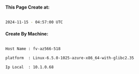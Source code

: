 
   
#### This Page Create at:

```bash

2024-11-15 - 04:57:00 UTC

```

#### Create By Machine:

```bash

Host Name : fv-az566-518

platform  : Linux-6.5.0-1025-azure-x86_64-with-glibc2.35

Ip Local  : 10.1.0.68

```

